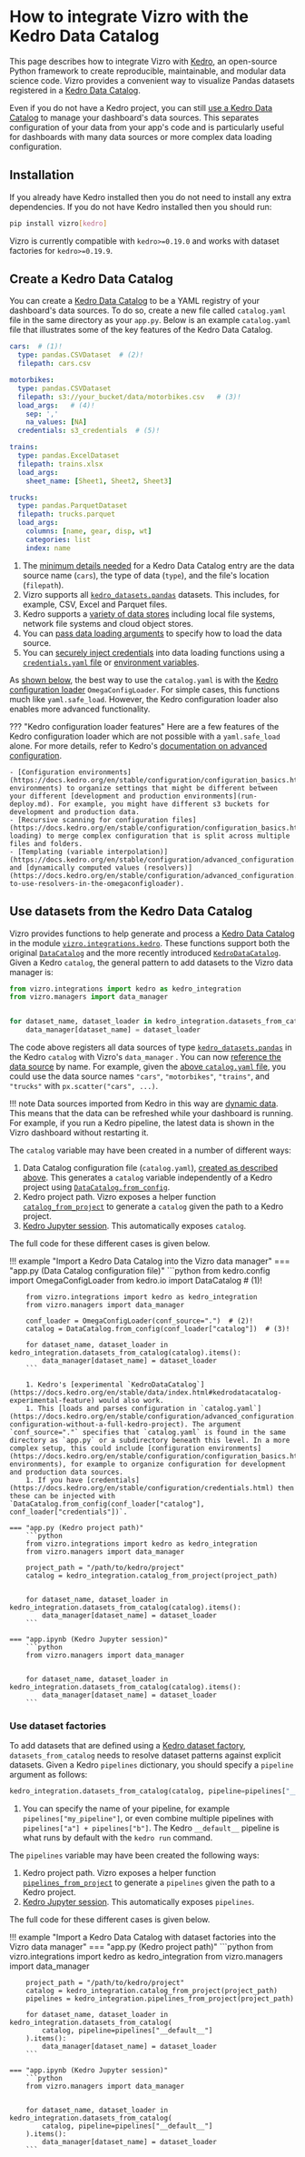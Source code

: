 # How to integrate Vizro with the Kedro Data Catalog

This page describes how to integrate Vizro with [Kedro](https://docs.kedro.org/en/stable/index.html), an open-source Python framework to create reproducible, maintainable, and modular data science code. Vizro provides a convenient way to visualize Pandas datasets registered in a [Kedro Data Catalog](https://docs.kedro.org/en/stable/data/index.html).

Even if you do not have a Kedro project, you can still [use a Kedro Data Catalog](#create-a-kedro-data-catalog) to manage your dashboard's data sources. This separates configuration of your data from your app's code and is particularly useful for dashboards with many data sources or more complex data loading configuration.

## Installation

If you already have Kedro installed then you do not need to install any extra dependencies. If you do not have Kedro installed then you should run:

```bash
pip install vizro[kedro]
```

Vizro is currently compatible with `kedro>=0.19.0` and works with dataset factories for `kedro>=0.19.9`.

## Create a Kedro Data Catalog

You can create a [Kedro Data Catalog](https://docs.kedro.org/en/stable/data/index.html) to be a YAML registry of your dashboard's data sources. To do so, create a new file called `catalog.yaml` file in the same directory as your `app.py`. Below is an example `catalog.yaml` file that illustrates some of the key features of the Kedro Data Catalog.

```yaml
cars:  # (1)!
  type: pandas.CSVDataset  # (2)!
  filepath: cars.csv

motorbikes:
  type: pandas.CSVDataset
  filepath: s3://your_bucket/data/motorbikes.csv   # (3)!
  load_args:   # (4)!
    sep: ','
    na_values: [NA]
  credentials: s3_credentials  # (5)!

trains:
  type: pandas.ExcelDataset
  filepath: trains.xlsx
  load_args:
    sheet_name: [Sheet1, Sheet2, Sheet3]

trucks:
  type: pandas.ParquetDataset
  filepath: trucks.parquet
  load_args:
    columns: [name, gear, disp, wt]
    categories: list
    index: name
```

1. The [minimum details needed](https://docs.kedro.org/en/stable/data/data_catalog.html#the-basics-of-catalog-yml) for a Kedro Data Catalog entry are the data source name (`cars`), the type of data (`type`), and the file's location (`filepath`).
1. Vizro supports all [`kedro_datasets.pandas`](https://docs.kedro.org/en/stable/kedro_datasets.html) datasets. This includes, for example, CSV, Excel and Parquet files.
1. Kedro supports a [variety of data stores](https://docs.kedro.org/en/stable/data/data_catalog.html#dataset-filepath) including local file systems, network file systems and cloud object stores.
1. You can [pass data loading arguments](https://docs.kedro.org/en/stable/data/data_catalog.html#load-save-and-filesystem-arguments) to specify how to load the data source.
1. You can [securely inject credentials](https://docs.kedro.org/en/stable/configuration/credentials.html) into data loading functions using a [`credentials.yaml` file](https://docs.kedro.org/en/stable/data/data_catalog.html#dataset-access-credentials) or [environment variables](https://docs.kedro.org/en/stable/configuration/advanced_configuration.html#how-to-load-credentials-through-environment-variables).

As [shown below](#use-datasets-from-the-kedro-data-catalog), the best way to use the `catalog.yaml` is with the [Kedro configuration loader](https://docs.kedro.org/en/stable/configuration/configuration_basics.html) `OmegaConfigLoader`. For simple cases, this functions much like `yaml.safe_load`. However, the Kedro configuration loader also enables more advanced functionality.

??? "Kedro configuration loader features"
    Here are a few features of the Kedro configuration loader which are not possible with a `yaml.safe_load` alone. For more details, refer to Kedro's [documentation on advanced configuration](https://docs.kedro.org/en/stable/configuration/advanced_configuration.html).

    - [Configuration environments](https://docs.kedro.org/en/stable/configuration/configuration_basics.html#configuration-environments) to organize settings that might be different between your different [development and production environments](run-deploy.md). For example, you might have different s3 buckets for development and production data.
    - [Recursive scanning for configuration files](https://docs.kedro.org/en/stable/configuration/configuration_basics.html#configuration-loading) to merge complex configuration that is split across multiple files and folders.
    - [Templating (variable interpolation)](https://docs.kedro.org/en/stable/configuration/advanced_configuration.html#catalog) and [dynamically computed values (resolvers)](https://docs.kedro.org/en/stable/configuration/advanced_configuration.html#how-to-use-resolvers-in-the-omegaconfigloader).

## Use datasets from the Kedro Data Catalog

Vizro provides functions to help generate and process a [Kedro Data Catalog](https://docs.kedro.org/en/stable/data/index.html) in the module [`vizro.integrations.kedro`](../API-reference/kedro-integration.md). These functions support both the original [`DataCatalog`](https://docs.kedro.org/en/stable/data/data_catalog.html) and the more recently introduced [`KedroDataCatalog`](https://docs.kedro.org/en/stable/data/index.html#kedrodatacatalog-experimental-feature). Given a Kedro `catalog`, the general pattern to add datasets to the Vizro data manager is:

```python
from vizro.integrations import kedro as kedro_integration
from vizro.managers import data_manager


for dataset_name, dataset_loader in kedro_integration.datasets_from_catalog(catalog).items():
    data_manager[dataset_name] = dataset_loader
```

The code above registers all data sources of type [`kedro_datasets.pandas`](https://docs.kedro.org/en/stable/kedro_datasets.html) in the Kedro `catalog` with Vizro's `data_manager` . You can now [reference the data source](data.md#reference-by-name) by name. For example, given the [above `catalog.yaml` file](#create-a-kedro-data-catalog), you could use the data source names `"cars"`, `"motorbikes"`, `"trains"`, and `"trucks"` with `px.scatter("cars", ...)`.

!!! note
    Data sources imported from Kedro in this way are [dynamic data](data.md#dynamic-data). This means that the data can be refreshed while your dashboard is running. For example, if you run a Kedro pipeline, the latest data is shown in the Vizro dashboard without restarting it.

The `catalog` variable may have been created in a number of different ways:

1. Data Catalog configuration file (`catalog.yaml`), [created as described above](#create-a-kedro-data-catalog). This generates a `catalog` variable independently of a Kedro project using [`DataCatalog.from_config`](https://docs.kedro.org/en/stable/kedro.io.DataCatalog.html#kedro.io.DataCatalog.from_config).
1. Kedro project path. Vizro exposes a helper function [`catalog_from_project`](../API-reference/kedro-integration.md#vizro.integrations.kedro.catalog_from_project) to generate a `catalog` given the path to a Kedro project.
1. [Kedro Jupyter session](https://docs.kedro.org/en/stable/notebooks_and_ipython/kedro_and_notebooks.html). This automatically exposes `catalog`.

The full code for these different cases is given below.

!!! example "Import a Kedro Data Catalog into the Vizro data manager"
    === "app.py (Data Catalog configuration file)"
        ```python
        from kedro.config import OmegaConfigLoader
        from kedro.io import DataCatalog  # (1)!

        from vizro.integrations import kedro as kedro_integration
        from vizro.managers import data_manager

        conf_loader = OmegaConfigLoader(conf_source=".")  # (2)!
        catalog = DataCatalog.from_config(conf_loader["catalog"])  # (3)!

        for dataset_name, dataset_loader in kedro_integration.datasets_from_catalog(catalog).items():
            data_manager[dataset_name] = dataset_loader
        ```

        1. Kedro's [experimental `KedroDataCatalog`](https://docs.kedro.org/en/stable/data/index.html#kedrodatacatalog-experimental-feature) would also work.
        1. This [loads and parses configuration in `catalog.yaml`](https://docs.kedro.org/en/stable/configuration/advanced_configuration.html#advanced-configuration-without-a-full-kedro-project). The argument `conf_source="."` specifies that `catalog.yaml` is found in the same directory as `app.py` or a subdirectory beneath this level. In a more complex setup, this could include [configuration environments](https://docs.kedro.org/en/stable/configuration/configuration_basics.html#configuration-environments), for example to organize configuration for development and production data sources.
        1. If you have [credentials](https://docs.kedro.org/en/stable/configuration/credentials.html) then these can be injected with `DataCatalog.from_config(conf_loader["catalog"], conf_loader["credentials"])`.

    === "app.py (Kedro project path)"
        ```python
        from vizro.integrations import kedro as kedro_integration
        from vizro.managers import data_manager

        project_path = "/path/to/kedro/project"
        catalog = kedro_integration.catalog_from_project(project_path)


        for dataset_name, dataset_loader in kedro_integration.datasets_from_catalog(catalog).items():
            data_manager[dataset_name] = dataset_loader
        ```

    === "app.ipynb (Kedro Jupyter session)"
        ```python
        from vizro.managers import data_manager


        for dataset_name, dataset_loader in kedro_integration.datasets_from_catalog(catalog).items():
            data_manager[dataset_name] = dataset_loader
        ```

### Use dataset factories

To add datasets that are defined using a [Kedro dataset factory](https://docs.kedro.org/en/stable/data/kedro_dataset_factories.html), `datasets_from_catalog` needs to resolve dataset patterns against explicit datasets. Given a Kedro `pipelines` dictionary, you should specify a `pipeline` argument as follows:

```python
kedro_integration.datasets_from_catalog(catalog, pipeline=pipelines["__default__"])  # (1)!
```

1. You can specify the name of your pipeline, for example `pipelines["my_pipeline"]`, or even combine multiple pipelines with `pipelines["a"] + pipelines["b"]`. The Kedro `__default__` pipeline is what runs by default with the `kedro run` command.

The `pipelines` variable may have been created the following ways:

1. Kedro project path. Vizro exposes a helper function [`pipelines_from_project`](../API-reference/kedro-integration.md#vizro.integrations.kedro.pipelines_from_project) to generate a `pipelines` given the path to a Kedro project.
1. [Kedro Jupyter session](https://docs.kedro.org/en/stable/notebooks_and_ipython/kedro_and_notebooks.html). This automatically exposes `pipelines`.

The full code for these different cases is given below.

!!! example "Import a Kedro Data Catalog with dataset factories into the Vizro data manager"
    === "app.py (Kedro project path)"
        ```python
        from vizro.integrations import kedro as kedro_integration
        from vizro.managers import data_manager


        project_path = "/path/to/kedro/project"
        catalog = kedro_integration.catalog_from_project(project_path)
        pipelines = kedro_integration.pipelines_from_project(project_path)

        for dataset_name, dataset_loader in kedro_integration.datasets_from_catalog(
            catalog, pipeline=pipelines["__default__"]
        ).items():
            data_manager[dataset_name] = dataset_loader
        ```

    === "app.ipynb (Kedro Jupyter session)"
        ```python
        from vizro.managers import data_manager


        for dataset_name, dataset_loader in kedro_integration.datasets_from_catalog(
            catalog, pipeline=pipelines["__default__"]
        ).items():
            data_manager[dataset_name] = dataset_loader
        ```
